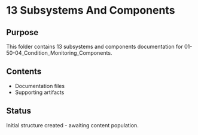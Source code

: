 # 13 Subsystems And Components

## Purpose
This folder contains 13 subsystems and components documentation for 01-50-04_Condition_Monitoring_Components.

## Contents
- Documentation files
- Supporting artifacts

## Status
Initial structure created - awaiting content population.
